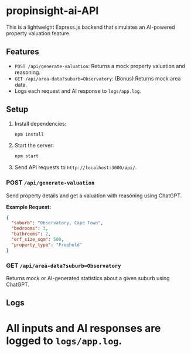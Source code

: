 # propinsight-ai-API
This is a lightweight Express.js backend that simulates an AI-powered property valuation feature.

## Features
- `POST /api/generate-valuation`: Returns a mock property valuation and reasoning.
- `GET /api/area-data?suburb=Observatory`: (Bonus) Returns mock area data.
- Logs each request and AI response to `logs/app.log`.

## Setup
1. Install dependencies:
   ```bash
   npm install
   ```
2. Start the server:
   ```bash
   npm start
   ```
3. Send API requests to `http://localhost:3000/api/`.

### POST `/api/generate-valuation`
Send property details and get a valuation with reasoning using ChatGPT.

**Example Request:**
```json
{
  "suburb": "Observatory, Cape Town",
  "bedrooms": 3,
  "bathrooms": 2,
  "erf_size_sqm": 500,
  "property_type": "Freehold"
}
```
### GET `/api/area-data?suburb=Observatory`
Returns mock or AI-generated statistics about a given suburb using ChatGPT.

## Logs
All inputs and AI responses are logged to `logs/app.log`.
=====================================================================================================
